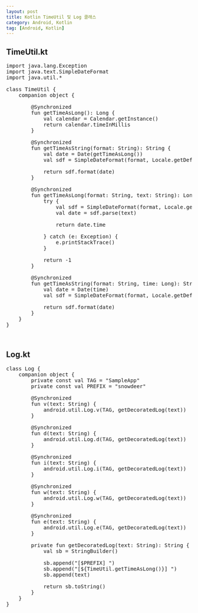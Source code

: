 ```yaml
---
layout: post
title: Kotlin TimeUtil 및 Log 클래스
category: Android, Kotlin
tag: [Android, Kotlin]
---
```


## TimeUtil.kt

<pre class="prettyprint">
import java.lang.Exception
import java.text.SimpleDateFormat
import java.util.*

class TimeUtil {
    companion object {

        @Synchronized
        fun getTimeAsLong(): Long {
            val calendar = Calendar.getInstance()
            return calendar.timeInMillis
        }

        @Synchronized
        fun getTimeAsString(format: String): String {
            val date = Date(getTimeAsLong())
            val sdf = SimpleDateFormat(format, Locale.getDefault())

            return sdf.format(date)
        }

        @Synchronized
        fun getTimeAsLong(format: String, text: String): Long {
            try {
                val sdf = SimpleDateFormat(format, Locale.getDefault())
                val date = sdf.parse(text)

                return date.time

            } catch (e: Exception) {
                e.printStackTrace()
            }

            return -1
        }

        @Synchronized
        fun getTimeAsString(format: String, time: Long): String {
            val date = Date(time)
            val sdf = SimpleDateFormat(format, Locale.getDefault())

            return sdf.format(date)
        }
    }
}
</pre>

<br>

## Log.kt

<pre class="prettyprint">
class Log {
    companion object {
        private const val TAG = "SampleApp"
        private const val PREFIX = "snowdeer"

        @Synchronized
        fun v(text: String) {
            android.util.Log.v(TAG, getDecoratedLog(text))
        }

        @Synchronized
        fun d(text: String) {
            android.util.Log.d(TAG, getDecoratedLog(text))
        }

        @Synchronized
        fun i(text: String) {
            android.util.Log.i(TAG, getDecoratedLog(text))
        }

        @Synchronized
        fun w(text: String) {
            android.util.Log.w(TAG, getDecoratedLog(text))
        }

        @Synchronized
        fun e(text: String) {
            android.util.Log.e(TAG, getDecoratedLog(text))
        }

        private fun getDecoratedLog(text: String): String {
            val sb = StringBuilder()

            sb.append("[$PREFIX] ")
            sb.append("[${TimeUtil.getTimeAsLong()}] ")
            sb.append(text)

            return sb.toString()
        }
    }
}
</pre>